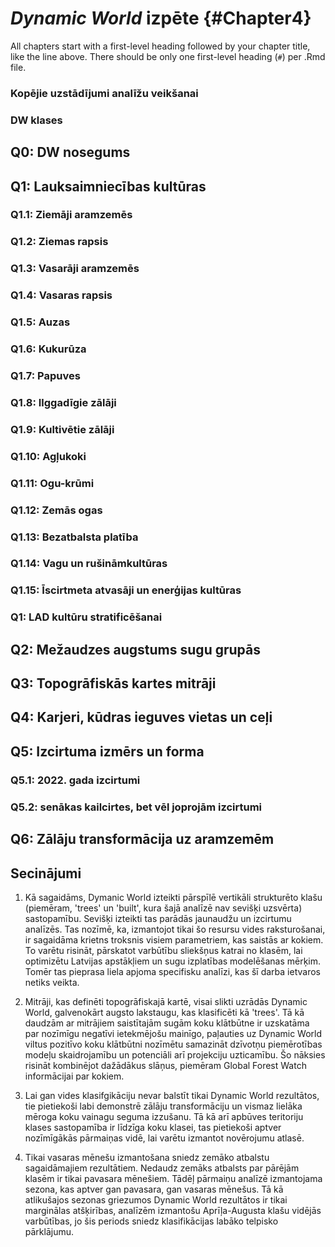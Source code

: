 # *Dynamic World* izpēte  {#Chapter4}

All chapters start with a first-level heading followed by your chapter title, like the line above. There should be only one first-level heading (`#`) per .Rmd file.

### Kopējie uzstādījumi analīžu veikšanai


### DW klases


## Q0: DW nosegums

## Q1: Lauksaimniecības kultūras


### Q1.1: Ziemāji aramzemēs

### Q1.2: Ziemas rapsis


### Q1.3: Vasarāji aramzemēs

### Q1.4: Vasaras rapsis

### Q1.5: Auzas

### Q1.6: Kukurūza


### Q1.7: Papuves


### Q1.8: Ilggadīgie zālāji


### Q1.9: Kultivētie zālāji


### Q1.10: Agļukoki

### Q1.11: Ogu-krūmi


### Q1.12: Zemās ogas

### Q1.13: Bezatbalsta platība


### Q1.14: Vagu un rušināmkultūras

### Q1.15: Īscirtmeta atvasāji un enerģijas kultūras

### Q1: LAD kultūru stratificēšanai


## Q2: Mežaudzes augstums sugu grupās


## Q3: Topogrāfiskās kartes mitrāji


## Q4: Karjeri, kūdras ieguves vietas un ceļi

## Q5: Izcirtuma izmērs un forma

### Q5.1: 2022. gada izcirtumi


### Q5.2: senākas kailcirtes, bet vēl joprojām izcirtumi

## Q6: Zālāju transformācija uz aramzemēm


## Secinājumi

1. Kā sagaidāms, Dymanic World izteikti pārspīlē vertikāli strukturēto klašu (piemēram, 'trees' un 'built', kura šajā analīzē nav sevišķi uzsvērta) sastopamību. Sevišķi izteikti tas parādās jaunaudžu un izcirtumu analīzēs. Tas nozīmē, ka, izmantojot tikai šo resursu vides raksturošanai, ir sagaidāma krietns troksnis visiem parametriem, kas saistās ar kokiem. To varētu risināt, pārskatot varbūtību sliekšņus katrai no klasēm, lai optimizētu Latvijas apstākļiem un sugu izplatības modelēšanas mērķim. Tomēr tas pieprasa liela apjoma specifisku analīzi, kas šī darba ietvaros netiks veikta.

2. Mitrāji, kas definēti topogrāfiskajā kartē, visai slikti uzrādās Dynamic World, galvenokārt augsto lakstaugu, kas klasificēti kā 'trees'. Tā kā daudzām ar mitrājiem saistītajām sugām koku klātbūtne ir uzskatāma par nozīmīgu negatīvi ietekmējošu mainīgo, paļauties uz Dynamic World viltus pozitīvo koku klātbūtni nozīmētu samazināt dzīvotņu piemērotības modeļu skaidrojamību un potenciāli arī projekciju uzticamību. Šo nāksies risināt kombinējot dažādākus slāņus, piemēram Global Forest Watch informācijai par kokiem.

3. Lai gan vides klasifgikāciju nevar balstīt tikai Dynamic World rezultātos, tie pietiekoši labi demonstrē zālāju transformāciju un vismaz lielāka mēroga koku vainagu seguma izzušanu. Tā kā arī apbūves teritoriju klases sastopamība ir līdzīga koku klasei, tas pietiekoši aptver nozīmīgākās pārmaiņas vidē, lai varētu izmantot novērojumu atlasē.

4. Tikai vasaras mēnešu izmantošana sniedz zemāko atbalstu sagaidāmajiem rezultātiem. Nedaudz zemāks atbalsts par pārējām klasēm ir tikai pavasara mēnešiem. Tādēļ pārmaiņu analīzē izmantojama sezona, kas aptver gan pavasara, gan vasaras mēnešus. Tā kā atlikušajos sezonas griezumos Dynamic World rezultātos ir tikai marginālas atšķirības, analīzēm izmantošu Aprīļa-Augusta klašu vidējās varbūtības, jo šis periods sniedz klasifikācijas labāko telpisko pārklājumu.
